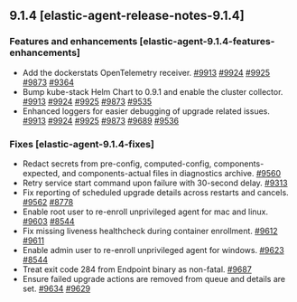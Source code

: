 ## 9.1.4 [elastic-agent-release-notes-9.1.4]


### Features and enhancements [elastic-agent-9.1.4-features-enhancements]

* Add the dockerstats OpenTelemetry receiver. [#9913](https://github.com/elastic/elastic-agent/pull/9913) [#9924](https://github.com/elastic/elastic-agent/pull/9924) [#9925](https://github.com/elastic/elastic-agent/pull/9925) [#9873](https://github.com/elastic/elastic-agent/pull/9873) [#9364](https://github.com/elastic/elastic-agent/pull/9364)
* Bump kube-stack Helm Chart to 0.9.1 and enable the cluster collector. [#9913](https://github.com/elastic/elastic-agent/pull/9913) [#9924](https://github.com/elastic/elastic-agent/pull/9924) [#9925](https://github.com/elastic/elastic-agent/pull/9925) [#9873](https://github.com/elastic/elastic-agent/pull/9873) [#9535](https://github.com/elastic/elastic-agent/pull/9535)
* Enhanced loggers for easier debugging of upgrade related issues. [#9913](https://github.com/elastic/elastic-agent/pull/9913) [#9924](https://github.com/elastic/elastic-agent/pull/9924) [#9925](https://github.com/elastic/elastic-agent/pull/9925) [#9873](https://github.com/elastic/elastic-agent/pull/9873) [#9689](https://github.com/elastic/elastic-agent/pull/9689) [#9536](https://github.com/elastic/elastic-agent/issues/9536)


### Fixes [elastic-agent-9.1.4-fixes]

* Redact secrets from pre-config, computed-config, components-expected, and components-actual files in diagnostics archive. [#9560](https://github.com/elastic/elastic-agent/pull/9560)
* Retry service start command upon failure with 30-second delay. [#9313](https://github.com/elastic/elastic-agent/pull/9313)
* Fix reporting of scheduled upgrade details across restarts and cancels. [#9562](https://github.com/elastic/elastic-agent/pull/9562) [#8778](https://github.com/elastic/elastic-agent/issues/8778)
* Enable root user to re-enroll unprivileged agent for mac and linux. [#9603](https://github.com/elastic/elastic-agent/pull/9603) [#8544](https://github.com/elastic/elastic-agent/issues/8544)
* Fix missing liveness healthcheck during container enrollment. [#9612](https://github.com/elastic/elastic-agent/pull/9612) [#9611](https://github.com/elastic/elastic-agent/issues/9611)
* Enable admin user to re-enroll unprivileged agent for windows. [#9623](https://github.com/elastic/elastic-agent/pull/9623) [#8544](https://github.com/elastic/elastic-agent/issues/8544)
* Treat exit code 284 from Endpoint binary as non-fatal. [#9687](https://github.com/elastic/elastic-agent/pull/9687)
* Ensure failed upgrade actions are removed from queue and details are set. [#9634](https://github.com/elastic/elastic-agent/pull/9634) [#9629](https://github.com/elastic/elastic-agent/issues/9629)

